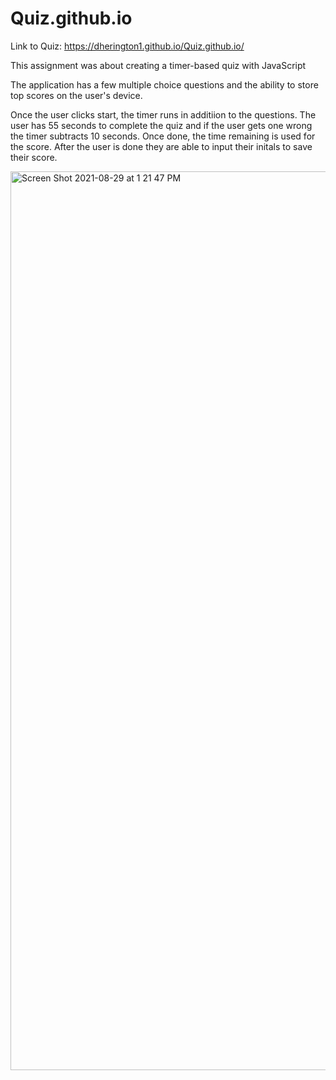# Quiz.github.io

Link to Quiz:
https://dherington1.github.io/Quiz.github.io/

This assignment was about creating a timer-based quiz with JavaScript

The application has a few multiple choice questions and the ability to store top scores on the user's device. 

Once the user clicks start, the timer runs in additiion to the questions. The user has 55 seconds to complete the quiz and if the user gets one wrong the timer subtracts 10 seconds. Once done, the time remaining is used for the score. After the user is done they are able to input their initals to save their score.

<img width="1438" alt="Screen Shot 2021-08-29 at 1 21 47 PM" src="https://user-images.githubusercontent.com/87780351/131267558-45592d4d-75e3-42f4-b3fe-47f6b12d446c.png">
